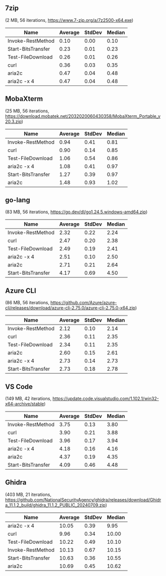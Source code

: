 ## 7zip

(2 MB, 56 iterations, https://www.7-zip.org/a/7z2500-x64.exe)

| Name               | Average | StdDev | Median |
| ------------------ | ------- | ------ | ------ |
| Invoke-RestMethod  |    0.10 |   0.00 |   0.10 |
| Start-BitsTransfer |    0.23 |   0.01 |   0.23 |
| Test-FileDownload  |    0.26 |   0.01 |   0.26 |
| curl               |    0.36 |   0.03 |   0.35 |
| aria2c             |    0.47 |   0.04 |   0.48 |
| aria2c -x 4        |    0.47 |   0.04 |   0.48 |

## MobaXterm

(25 MB, 56 iterations, https://download.mobatek.net/2032020060430358/MobaXterm_Portable_v20.3.zip)

| Name               | Average | StdDev | Median |
| ------------------ | ------- | ------ | ------ |
| Invoke-RestMethod  |    0.94 |   0.41 |   0.81 |
| curl               |    0.90 |   0.14 |   0.85 |
| Test-FileDownload  |    1.06 |   0.54 |   0.86 |
| aria2c -x 4        |    1.08 |   0.41 |   0.97 |
| Start-BitsTransfer |    1.27 |   0.39 |   0.97 |
| aria2c             |    1.48 |   0.93 |   1.02 |

## go-lang

(83 MB, 56 iterations, https://go.dev/dl/go1.24.5.windows-amd64.zip)

| Name               | Average | StdDev | Median |
| ------------------ | ------- | ------ | ------ |
| Invoke-RestMethod  |    2.32 |   0.22 |   2.24 |
| curl               |    2.47 |   0.20 |   2.38 |
| Test-FileDownload  |    2.49 |   0.19 |   2.41 |
| aria2c -x 4        |    2.51 |   0.10 |   2.50 |
| aria2c             |    2.71 |   0.21 |   2.64 |
| Start-BitsTransfer |    4.17 |   0.69 |   4.50 |

## Azure CLI

(86 MB, 56 iterations, https://github.com/Azure/azure-cli/releases/download/azure-cli-2.75.0/azure-cli-2.75.0-x64.zip)

| Name               | Average | StdDev | Median |
| ------------------ | ------- | ------ | ------ |
| Invoke-RestMethod  |    2.12 |   0.10 |   2.14 |
| curl               |    2.36 |   0.11 |   2.35 |
| Test-FileDownload  |    2.34 |   0.11 |   2.35 |
| aria2c             |    2.60 |   0.15 |   2.61 |
| aria2c -x 4        |    2.73 |   0.14 |   2.73 |
| Start-BitsTransfer |    2.73 |   0.18 |   2.78 |

## VS Code

(149 MB, 42 iterations, https://update.code.visualstudio.com/1.102.1/win32-x64-archive/stable)

| Name               | Average | StdDev | Median |
| ------------------ | ------- | ------ | ------ |
| Invoke-RestMethod  |    3.75 |   0.13 |   3.80 |
| curl               |    3.90 |   0.21 |   3.88 |
| Test-FileDownload  |    3.96 |   0.17 |   3.94 |
| aria2c -x 4        |    4.18 |   0.16 |   4.16 |
| aria2c             |    4.37 |   0.19 |   4.35 |
| Start-BitsTransfer |    4.09 |   0.46 |   4.48 |

## Ghidra

(403 MB, 21 iterations, https://github.com/NationalSecurityAgency/ghidra/releases/download/Ghidra_11.1.2_build/ghidra_11.1.2_PUBLIC_20240709.zip)

| Name               | Average | StdDev | Median |
| ------------------ | ------- | ------ | ------ |
| aria2c -x 4        |   10.05 |   0.39 |   9.95 |
| curl               |    9.96 |   0.34 |  10.00 |
| Test-FileDownload  |   10.22 |   0.49 |  10.10 |
| Invoke-RestMethod  |   10.13 |   0.67 |  10.15 |
| Start-BitsTransfer |   10.63 |   0.36 |  10.55 |
| aria2c             |   10.69 |   0.45 |  10.62 |